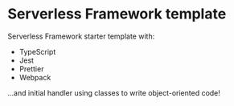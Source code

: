 # Serverless Framework template

Serverless Framework starter template with:
* TypeScript
* Jest
* Prettier
* Webpack

...and initial handler using classes to write object-oriented code!